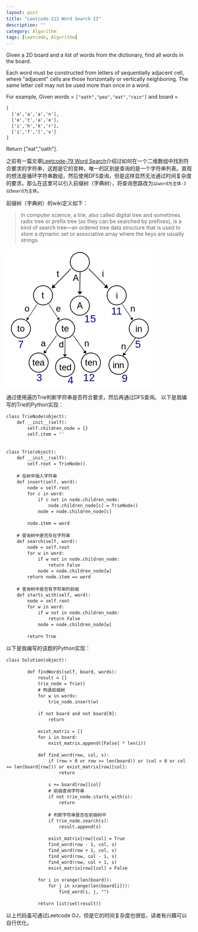 ```yaml
---
layout: post
title: "Leetcode-212 Word Search II"
description: ""
category: Algorithm
tags: [Leetcode, Algorithm]
---
```

Given a 2D board and a list of words from the dictionary, find all words in the board.

Each word must be constructed from letters of sequentially adjacent cell, where "adjacent" cells are those horizontally or vertically neighboring. The same letter cell may not be used more than once in a word.

For example,
Given words = `["oath","pea","eat","rain"]` and board =


```
[
  ['o','a','a','n'],
  ['e','t','a','e'],
  ['i','h','k','r'],
  ['i','f','l','v']
]
```
Return ["eat","oath"].

之前有一篇文章[Leetcode-79 Word Search](https://xiaoxubeii.github.io/algorithm/word-search/)介绍过如何在一个二维数组中找到符合要求的字符串，这题是它的变种，唯一的区别是查询的是一个字符串列表。直观的想法是循环字符串数组，然后使用DFS查询，但是这样显然无法通过时间复杂度的要求。那么在这里可以引入前缀树（字典树），将查询思路改为`以word为主体-》以board为主体`。

前缀树（字典树）的wiki定义如下：
> In computer science, a trie, also called digital tree and sometimes radix tree or prefix tree (as they can be searched by prefixes), is a kind of search tree—an ordered tree data structure that is used to store a dynamic set or associative array where the keys are usually strings. 

![400px-Trie_example.svg](/images/400px-Trie_example.svg.png)

通过使用遍历Trie判断字符串是否符合要求，然后再通过DFS查询。
以下是我编写的Trie的Python实现：

```
class TrieNode(object):
    def __init__(self):
        self.children_node = {}
        self.item = ''


class Trie(object):
    def __init__(self):
        self.root = TrieNode()

    # 在树中插入字符串
    def insert(self, word):
        node = self.root
        for c in word:
            if c not in node.children_node:
                node.children_node[c] = TrieNode()
            node = node.children_node[c]

        node.item = word

    # 查询树中是否存在字符串
    def search(self, word):
        node = self.root
        for w in word:
            if w not in node.children_node:
                return False
            node = node.children_node[w]
        return node.item == word

    # 查询树中是否有字符串的前缀
    def starts_with(self, word):
        node = self.root
        for w in word:
            if w not in node.children_node:
                return False
            node = node.children_node[w]

        return True
```

以下是我编写的该题的Python实现：


```
class Solution(object):

        def findWords(self, board, words):
            result = []
            trie_node = Trie()
            # 构造前缀树
            for w in words:
                trie_node.insert(w)

            if not board and not board[0]:
                return

            exist_matrix = []
            for i in board:
                exist_matrix.append([False] * len(i))

            def find_word(row, col, s):
                if (row < 0 or row >= len(board)) or (col < 0 or col >= len(board[row])) or exist_matrix[row][col]:
                    return
            
                s += board[row][col]
                # 前缀查询字符串
                if not trie_node.starts_with(s):
                    return
                
                # 判断字符串是否在前缀树中
                if trie_node.search(s):
                    result.append(s)
                
                exist_matrix[row][col] = True
                find_word(row - 1, col, s)
                find_word(row + 1, col, s)
                find_word(row, col - 1, s)
                find_word(row, col + 1, s)
                exist_matrix[row][col] = False

            for i in xrange(len(board)):
                for j in xrange(len(board[i])):
                    find_word(i, j, "")

            return list(set(result))
```

以上代码虽可通过Leetcode OJ，但是它的时间复杂度也很低，读者有兴趣可以自行优化。
